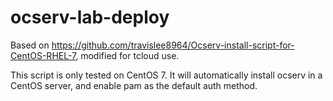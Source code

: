 # ocserv-lab-deploy
Based on https://github.com/travislee8964/Ocserv-install-script-for-CentOS-RHEL-7, modified for tcloud use.

This script is only tested on CentOS 7. It will automatically install ocserv in a CentOS server, and enable pam as the default auth method.
